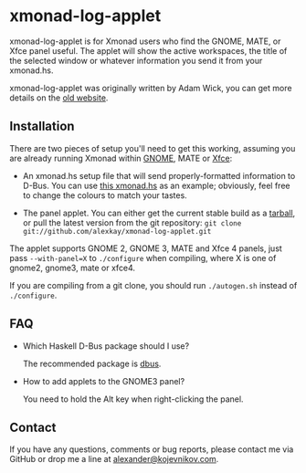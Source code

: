 # xmonad-log-applet

xmonad-log-applet is for Xmonad users who find the GNOME, MATE, or Xfce panel
useful. The applet will show the active workspaces, the title of the selected
window or whatever information you send it from your xmonad.hs.

xmonad-log-applet was originally written by Adam Wick, you can get more details
on the [old website][0].

## Installation

There are two pieces of setup you'll need to get this working, assuming you are
already running Xmonad within [GNOME][1], MATE or [Xfce][2]:

* An xmonad.hs setup file that will send properly-formatted information to
  D-Bus. You can use [this xmonad.hs][3] as an example; obviously, feel free to
  change the colours to match your tastes.

* The panel applet. You can either get the current stable build as a
  [tarball][4], or pull the latest version from the git repository: `git clone
  git://github.com/alexkay/xmonad-log-applet.git`

The applet supports GNOME 2, GNOME 3, MATE and Xfce 4 panels, just pass
`--with-panel=X` to `./configure` when compiling, where X is one of gnome2,
gnome3, mate or xfce4.

If you are compiling from a git clone, you should run `./autogen.sh` instead of
`./configure`.

## FAQ

* Which Haskell D-Bus package should I use?

  The recommended package is [dbus][5].

* How to add applets to the GNOME3 panel?

  You need to hold the Alt key when right-clicking the panel.

## Contact

If you have any questions, comments or bug reports, please contact me via GitHub
or drop me a line at <alexander@kojevnikov.com>.

[0]: http://uhsure.com/xmonad-log-applet.html
[1]: http://www.haskell.org/haskellwiki/Xmonad/Using_xmonad_in_Gnome
[2]: http://www.haskell.org/haskellwiki/Xmonad/Using_xmonad_in_XFCE
[3]: https://github.com/alexkay/xmonad-log-applet/blob/master/xmonad.hs
[4]: https://github.com/downloads/alexkay/xmonad-log-applet/xmonad-log-applet-2.0.0.tar.gz
[5]: http://hackage.haskell.org/package/dbus
[6]: http://versia.com/2011/09/xmonad-log-applet-gnome-xfce/
